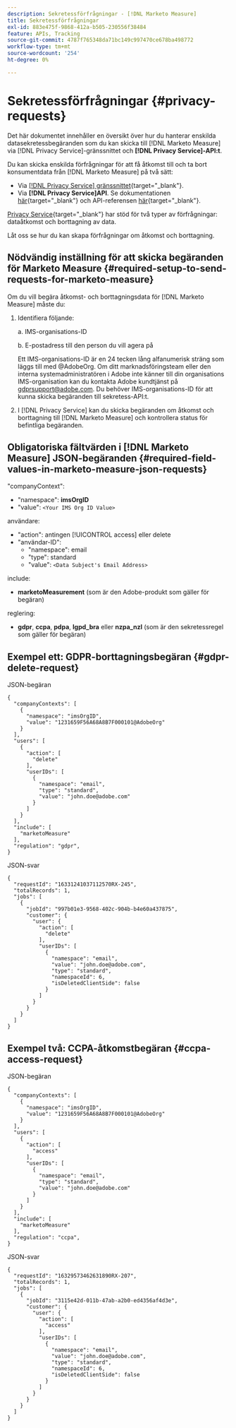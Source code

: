 ```yaml
---
description: Sekretessförfrågningar - [!DNL Marketo Measure]
title: Sekretessförfrågningar
exl-id: 883e475f-9868-412a-b505-230556f38484
feature: APIs, Tracking
source-git-commit: 4787f765348da71bc149c997470ce678ba498772
workflow-type: tm+mt
source-wordcount: '254'
ht-degree: 0%

---
```


# Sekretessförfrågningar {#privacy-requests}

Det här dokumentet innehåller en översikt över hur du hanterar enskilda datasekretessbegäranden som du kan skicka till [!DNL Marketo Measure] via [!DNL Privacy Service]-gränssnittet och **[!DNL Privacy Service]-API:t**.

Du kan skicka enskilda förfrågningar för att få åtkomst till och ta bort konsumentdata från [!DNL Marketo Measure] på två sätt:

* Via [[!DNL Privacy Service] gränssnittet](https://experienceleague.adobe.com/docs/experience-platform/privacy/ui/overview.html){target="_blank"}.
* Via **[!DNL Privacy Service]API**. Se dokumentationen [här](https://experienceleague.adobe.com/docs/experience-platform/privacy/api/overview.html){target="_blank"} och API-referensen [här](https://developer.adobe.com/experience-platform-apis/references/privacy-service/){target="_blank"}.

[Privacy Service](https://experienceleague.adobe.com/docs/experience-platform/privacy/home.html){target="_blank"} har stöd för två typer av förfrågningar: dataåtkomst och borttagning av data.

Låt oss se hur du kan skapa förfrågningar om åtkomst och borttagning.

## Nödvändig inställning för att skicka begäranden för Marketo Measure {#required-setup-to-send-requests-for-marketo-measure}

Om du vill begära åtkomst- och borttagningsdata för [!DNL Marketo Measure] måste du:

1. Identifiera följande:

   a. IMS-organisations-ID

   b. E-postadress till den person du vill agera på

   Ett IMS-organisations-ID är en 24 tecken lång alfanumerisk sträng som läggs till med @AdobeOrg. Om ditt marknadsföringsteam eller den interna systemadministratören i Adobe inte känner till din organisations IMS-organisation kan du kontakta Adobe kundtjänst på gdprsupport@adobe.com. Du behöver IMS-organisations-ID för att kunna skicka begäranden till sekretess-API:t.

1. I [!DNL Privacy Service] kan du skicka begäranden om åtkomst och borttagning till [!DNL Marketo Measure] och kontrollera status för befintliga begäranden.

## Obligatoriska fältvärden i [!DNL Marketo Measure] JSON-begäranden {#required-field-values-in-marketo-measure-json-requests}

&quot;companyContext&quot;:

* &quot;namespace&quot;: **imsOrgID**
* &quot;value&quot;: `<Your IMS Org ID Value>`

användare:

* &quot;action&quot;: antingen [!UICONTROL access] eller delete
* &quot;användar-ID&quot;:
   * &quot;namespace&quot;: email
   * &quot;type&quot;: standard
   * &quot;value&quot;: `<Data Subject's Email Address>`

include:

* **marketoMeasurement** (som är den Adobe-produkt som gäller för begäran)

reglering:

* **gdpr**, **ccpa**, **pdpa**, **lgpd_bra** eller **nzpa_nzl** (som är den sekretessregel som gäller för begäran)

## Exempel ett: GDPR-borttagningsbegäran {#gdpr-delete-request}

JSON-begäran

```text
{
  "companyContexts": [
    {
      "namespace": "imsOrgID",
      "value": "1231659F56A68A8B7F000101@AdobeOrg"
    }
  ],
  "users": [
    {
      "action": [
        "delete"
      ],
      "userIDs": [
        {
          "namespace": "email",
          "type": "standard",
          "value": "john.doe@adobe.com"
        }
      ]
    }
  ],
  "include": [
    "marketoMeasure"
  ],
  "regulation": "gdpr",
}
```

JSON-svar

```text
{
  "requestId": "16331241037112570RX-245",
  "totalRecords": 1,
  "jobs": [
    {
      "jobId": "997b01e3-9568-402c-904b-b4e60a437875",
      "customer": {
        "user": {
          "action": [
            "delete"
          ],
          "userIDs": [
            {
              "namespace": "email",
              "value": "john.doe@adobe.com",
              "type": "standard",
              "namespaceId": 6,
              "isDeletedClientSide": false
            }
          ]
        }
      }
    }
  ]
}
```

## Exempel två: CCPA-åtkomstbegäran {#ccpa-access-request}

JSON-begäran

```text
{
  "companyContexts": [
    {
      "namespace": "imsOrgID",
      "value": "1231659F56A68A8B7F000101@AdobeOrg"
    }
  ],
  "users": [
    {
      "action": [
        "access"
      ],
      "userIDs": [
        {
          "namespace": "email",
          "type": "standard",
          "value": "john.doe@adobe.com"
        }
      ]
    }
  ],
  "include": [
    "marketoMeasure"
  ],
  "regulation": "ccpa",
}
```

JSON-svar

```text
{
  "requestId": "16329573462631890RX-207",
  "totalRecords": 1,
  "jobs": [
    {
      "jobId": "3115e42d-011b-47ab-a2b0-ed4356af4d3e",
      "customer": {
        "user": {
          "action": [
            "access"
          ],
          "userIDs": [
            {
              "namespace": "email",
              "value": "john.doe@adobe.com",
              "type": "standard",
              "namespaceId": 6,
              "isDeletedClientSide": false
            }
          ]
        }
      }
    }
  ]
}
```
